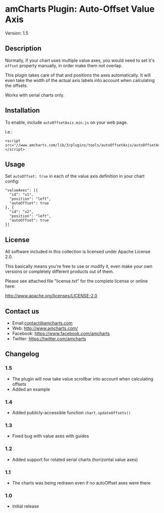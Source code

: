# amCharts Plugin: Auto-Offset Value Axis

Version: 1.5


## Description

Normally, if your chart uses multiple value axes, you would need to set it's 
`offset` property manually, in order make them not overlap.

This plugin takes care of that and positions the axes automatically. It will 
even take the width of the actual axis labels into account when calculating the 
offsets.

Works with serial charts only.


## Installation

To enable, include `autoOffsetAxis.min.js` on your web page.

I.e.:

```
<script src="//www.amcharts.com/lib/3/plugins/tools/autoOffsetAxis/autoOffsetAxis.min.js"></script>
```

## Usage

Set `autoOffset: true` in each of the value axis definition in your chart 
config:

```
"valueAxes": [{
  "id": "v1",
  "position": "left",
  "autoOffset": true
}, {
  "id": "v2",
  "position": "left",
  "autoOffset": true
}]
```


## License

All software included in this collection is licensed under Apache License 2.0.

This basically means you're free to use or modify it, even make your own 
versions or completely different products out of them.

Please see attached file "license.txt" for the complete license or online here:

http://www.apache.org/licenses/LICENSE-2.0


## Contact us

* Email:contact@amcharts.com
* Web: http://www.amcharts.com/
* Facebook: https://www.facebook.com/amcharts
* Twitter: https://twitter.com/amcharts


## Changelog

### 1.5
* The plugin will now take value scrollbar into account when calculating offsets
* Added an example

### 1.4
* Added publicly-accessible function `chart.updateOffsets()`

### 1.3
* Fixed bug with value axes with guides

### 1.2
* Added support for rotated serial charts (horizontal value axes)

### 1.1
* The charts was being redrawn even if no autoOffset axes were there

### 1.0
* Initial release